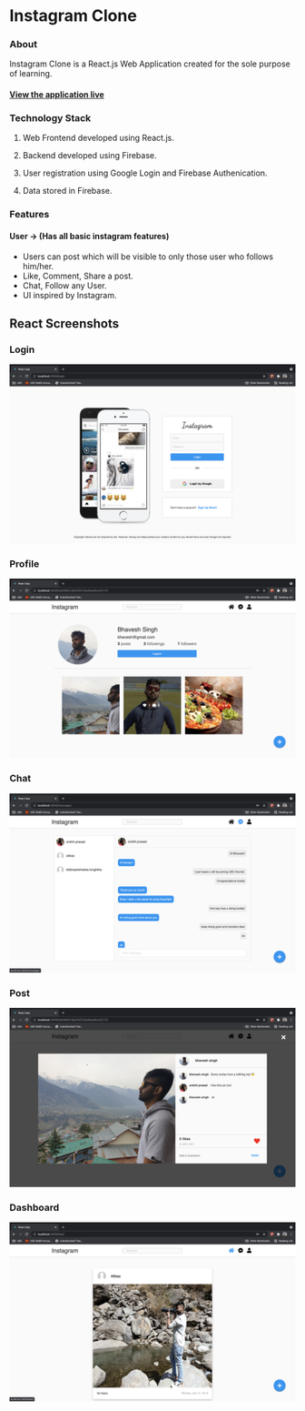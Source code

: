 # Instagram Clone

### About

Instagram Clone is a React.js Web Application created for the sole purpose of learning.

#### [View the application live](https://insta-clone-6e4ba.web.app/login)

### Technology Stack

1. Web Frontend developed using React.js.

2. Backend developed using Firebase.

3. User registration using Google Login and Firebase Authenication.

4. Data stored in Firebase.

### Features

#### User -> (Has all basic instagram features)

- Users can post which will be visible to only those user who follows him/her.
- Like, Comment, Share a post.
- Chat, Follow any User.
- UI inspired by Instagram.

## React Screenshots

### Login

![Login](images/1.png)

### Profile

![Profile](images/7.png)

### Chat

![Chat](images/4.png)

### Post

![Posts](images/2.png)

### Dashboard

![Dashboard](images/5.png)
